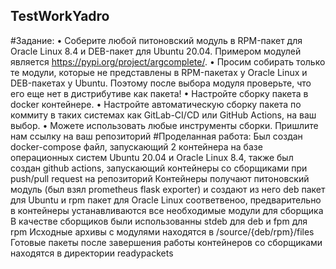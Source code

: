 ## TestWorkYadro
#Задание:
• Соберите любой питоновский модуль в RPM-пакет для Oracle Linux 8.4 и DEB-пакет для 
Ubuntu 20.04. Примером модулей является https://pypi.org/project/argcomplete/.
• Просим собирать только те модули, которые не представлены в RPM-пакетах у Oracle 
Linux и DEB-пакетах у Ubuntu. Поэтому после выбора модуля проверьте, что его еще нет 
в дистрибутиве как пакета!
• Настройте сборку пакета в docker контейнере.
• Настройте автоматическую сборку пакета по коммиту в таких системах как GitLab-CI/CD 
или GitHub Actions, на ваш выбор.
• Можете использовать любые инструменты сборки.
Пришлите нам ссылку на ваш репозиторий
#Проделанная работа:
Был создан docker-compose файл, запускающий 2 контейнера на базе операционных систем Ubuntu 20.04 и Oracle Linux 8.4, также был создан github actions, запускающий контейнеры со сборщиками при push/pull request на репозиторий
Контейнеры получают питоновский модуль (был взял prometheus flask exporter) и создают из него deb пакет для Ubuntu и rpm пакет для Oracle Linux соответвеноо, предварительно в контейнеры устанавливаются все необходимые модули для сборщика
В качестве сборщиков были использованны stdeb для deb и fpm для rpm
Исходные архивы с модулями находятся в /source/{deb/rpm}/files
Готовые пакеты после завершения работы контейнеров со сборщиками находятся в директории readypackets
